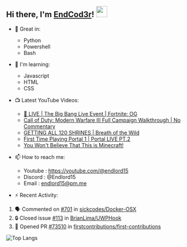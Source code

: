 ## Hi there, I'm [EndCod3r](https://youtube.com/@endlord15)! <img src='https://github.com/EndCod3r/endlord15/blob/main/wave.gif?raw=true](https://github.com/Endlord15/endlord15/blob/38bca1b569f19b03a6cf246c35db5f7e2f331cc5/wave.gif' width=30>

- 🦾 Great in:
  - Python
  - Powershell
  - Bash

- 🌱 I'm learning:
  - Javascript
  - HTML
  - CSS

- 📺 Latest YouTube Videos:<!-- YOUTUBE:START -->
  - [🔴 LIVE | The Big Bang Live Event | Fortnite: OG](https://www.youtube.com/watch?v=H5FzhmD17WU)
  - [Call of Duty: Modern Warfare III Full Campaign Walkthrough | No Commentary](https://www.youtube.com/watch?v=CvJiW5ZndhI)
  - [GETTING ALL 120 SHRINES | Breath of the Wild](https://www.youtube.com/watch?v=15BQtpMhUMs)
  - [First Time Playing Portal 1 |  Portal LIVE PT.2](https://www.youtube.com/watch?v=C8mbazN4nE8)
  - [You Won&#39;t Believe That This is Minecraft!](https://www.youtube.com/watch?v=k0WACaSr1MA)<!-- YOUTUBE:END -->


- 📫 How to reach me:
  - Youtube : <https://youtube.com/@endlord15>
  - Discord : @Endlord15
  - Email : endlord15@pm.me

 - ⚡️ Recent Activity:
<!--START_SECTION:activity-->
1. 🗣 Commented on [#701](https://github.com/sickcodes/Docker-OSX/issues/701#issuecomment-1732381690) in [sickcodes/Docker-OSX](https://github.com/sickcodes/Docker-OSX)
2. 🔒 Closed issue [#113](https://github.com/BrianLima/UWPHook/issues/113) in [BrianLima/UWPHook](https://github.com/BrianLima/UWPHook)
3. 💪 Opened PR [#73510](https://github.com/firstcontributions/first-contributions/pull/73510) in [firstcontributions/first-contributions](https://github.com/firstcontributions/first-contributions)
<!--END_SECTION:activity-->

  ![Top Langs](https://github-readme-stats-endlord15.vercel.app/api/top-langs/?username=endcod3r&layout=compact&theme=transparent)

